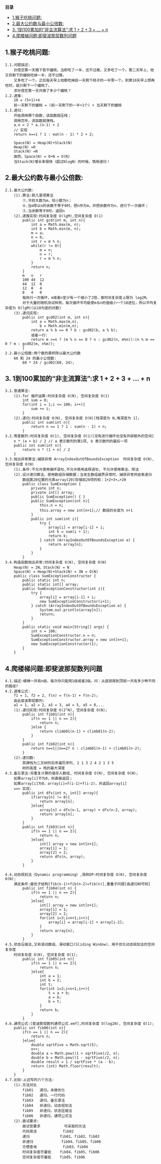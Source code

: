 <!-- START doctoc generated TOC please keep comment here to allow auto update -->
<!-- DON'T EDIT THIS SECTION, INSTEAD RE-RUN doctoc TO UPDATE -->
**目录**

- [1.猴子吃桃问题:](#1%E7%8C%B4%E5%AD%90%E5%90%83%E6%A1%83%E9%97%AE%E9%A2%98)
- [2.最大公约数与最小公倍数:](#2%E6%9C%80%E5%A4%A7%E5%85%AC%E7%BA%A6%E6%95%B0%E4%B8%8E%E6%9C%80%E5%B0%8F%E5%85%AC%E5%80%8D%E6%95%B0)
- [3. 1到100累加的“非主流算法”:求 1 + 2 + 3 + ... + n](#3-1%E5%88%B0100%E7%B4%AF%E5%8A%A0%E7%9A%84%E9%9D%9E%E4%B8%BB%E6%B5%81%E7%AE%97%E6%B3%95%E6%B1%82-1--2--3----n)
- [4.爬楼梯问题:即斐波那契数列问题](#4%E7%88%AC%E6%A5%BC%E6%A2%AF%E9%97%AE%E9%A2%98%E5%8D%B3%E6%96%90%E6%B3%A2%E9%82%A3%E5%A5%91%E6%95%B0%E5%88%97%E9%97%AE%E9%A2%98)

<!-- END doctoc generated TOC please keep comment here to allow auto update -->

## 1.猴子吃桃问题:
	1.1.问题描述:
		孙悟空第一天摘下若干蟠桃，当即吃了一半，还不过瘾，又多吃了一个。第二天早上，他又将剩下的蟠桃吃掉一半，还不过瘾，
		又多吃了一个。之后每天早上他都吃掉前一天剩下桃子的一半零一个。到第10天早上想再吃时，就只剩下一个蟠桃了。
		求孙悟空第一天共摘了多少个蟠桃？
	1.2.递推:
		10 = (5+1)+4
		前一天剩下的蟠桃 = (前一天剩下的一半+1个) + 当天剩下的蟠桃
	1.3.递归:
		开始调用哪个函数，该函数就压栈；
		调用完毕，该函数就弹栈。
		a.n = 2 * a.(n-1) + 2
		// 实现
		return n==1 ? 1 : eat(n - 1) * 2 + 2;

		Space(N) = Heap(N)+Stack(N)
		Heap(N) =0
		Stack(N) =N
		故而，Space(N) = 0+N = O(N)
		当Stack(N)增长率很快（超过NlogN）的时候，慎用递归！

## 2.最大公约数与最小公倍数:
	2.1.最大公约数:
		(1).算法:欧几里得算法
			①.令较大数为m，较小数为n；
			②.当m除以n的余数不等于0时，把n作为m，并把余数作为n，进行下一次循环；
			③.当余数等于0时，返回n
		(2).递推实现:时间复杂度 O(lgM),空间复杂度 O(1)
			public int gcd(int m, int n){					
				int a = Math.max(m, n);
				int b = Math.min(m, n);
				m = a;
				n = b;
				int r = m % n;
				while(r != 0){
					m = n;
					n = r;
					r = m % n;
				}
				return n;
			}
			m 	n 	r
			100 44  12
			44  12 	8
			12	8	4
			8	4	0
			每执行一次循环，m或者n至少有一个缩小了2倍，故时间复杂度上限为 log2M。
			对于大量的随机测试样例，每次循环平均能使m与n的值缩小一个10进位，所以平均复杂度为 O(lgM)(以10为底的对数)
		(3).递归实现:
			public int gcd02(int m, int n){
				int a = Math.max(m,n),
					b = Math.min(m,n);
				return a % b == 0 ? b : gcd02(b, a % b);
				或者一行:
				return m >=n ? (m % n == 0 ? n : gcd02(n, m%n)):(n % m == 0 ? m : gcd02(m, n%m));
			}
	2.2.最小公倍数:两个数的乘积除以最大公约数
		60 和 24 的最小公倍数:
			60 * 24 / gcd02(60, 24);
## 3. 1到100累加的“非主流算法”:求 1 + 2 + 3 + ... + n
	3.1.普通算法:
		(1).for 循环运算:时间复杂度 O(N), 空间复杂度 O(1)
			int sum = 0;
			for(int i = 1;i <= 100; i++){
				sum += i;
			}	
		(2).递归:时间复杂度 O(N), 空间复杂度 O(N)[栈深度为 N,堆深度为 1];
			public int sum(int n){
				return n == 1 ? 1 : sum(n - 1) + n;
			}
	3.2.等差数列:时间复杂度 O(1), 空间复杂度 O(1)[没有进行循环也没有开辟额外的空间]
		n * (a + b) / 2 // a 表示数列的第1项, b 表示数列的最后一项
		public int sum(int n){
			return n * (1 + n) / 2
		}
	3.3.抛出异常算法:捕获异常 ArrayIndexOutOfBoundsException  时间复杂度 O(N), 空间复杂度 O(N)
		(1).条件:不允许使用循环语句,不允许使用选择语句,	不允许使用乘法、除法
		(2).设计递归算法，使用数组存储数据；当发生数组越界异常时，捕获异常并结束递归
			数组第20位置的元素array[20]存储前20项的和：1+2+3+…+20
			public class SumException {
				private int n;
				private int[] array;			
				public SumException() {	}
				public SumException(int n){
					this.n = n;
					this.array = new int[n+1];// 数组的长度为 n+1
				}			
				public int sum(int i){
					try {
						array[i] = array[i-1] + i;
						int k = sum(i + 1);
						return k;
					} catch (ArrayIndexOutOfBoundsException e) {
						return array[n];
					}
				}			
			}
	3.4.构造函数抛出异常:时间复杂度 O(N), 空间复杂度 O(N)
		Heap(N) = 2N，Stack(N) = N
		Space(N) = Heap(N)+Stack(N) = 3N = O(N)
		public class SumExceptionConstructor {
			public static int n;
			public static int[] array;			
			public SumExceptionConstructor(int i){
				try {
					array[i] = array[i-1] + i;
					new SumExceptionConstructor(i+1);
				} catch (ArrayIndexOutOfBoundsException e) {
					System.out.println(array[n]);
					return;
				}
			}			
			public static void main(String[] args) {
				int n = 100;
				SumExceptionConstructor.n = n;
				SumExceptionConstructor.array = new int[n+1];
				new SumExceptionConstructor(1);
			}			
		}

## 4.爬楼梯问题:即斐波那契数列问题
	4.1.描述:楼梯一共有n级，每次你只能爬1级或者2级。问：从底部爬到顶部一共有多少种不同的路径?
	4.2.递推公式:
		f1 = 1, f2 = 2, f(n) = f(n-1) + f(n-2);
		由此斐波那契数列:
		a1 = 1, a2 = 2, a3 = 3, a4 = 5, a5 = 8,...
		(1).递归实现:时间复杂度 O(2^N), 空间复杂度 O(N);
			public int fib01(int n){
				if(n == 1 || n == 2){
					return n;
				}else {
					return climb01(n-1) + climb01(n-2);
				}
			}
			public int fib02(int n){
				return n==1||n==2? n : climb01(n-1) + climb01(n-2);
			}
		(2).递归数:
			其弹栈为二叉树的后序遍历序列, 2 1 3 2 4 2 1 3 5
			树的高度 = 栈的最大深度
	4.3.备忘录法:将重复计算的值存入数组, 时间复杂度 O(N), 空间复杂度 O(N);
		如果array[i]不为0，则直接返回；
		如果array[i]为0，array[i]=f(i-1)+f(i-2)，并返回array[i]
		==> 实现:
			public int dfs(int n, int[] array){
				if(array[n] != 0){
					return array[n];
				}else{
					array[n] = dfs(n-1, array) + dfs(n-2, array);
					return array[n];
				}
			}
			public int fib03(int n){
				if(n == 1 || n == 2){
					return n;
				}else{
					int[] array = new int[n+1];
					array[1] = 1;
					array[2] = 2;
					return dfs(n, array);
				}
			}	

	4.4.动态规划法（Dynamic programming）,简称DP:时间复杂度 O(N), 空间复杂度 O(N);
		满足条件:最优子结构[fib(n-1)+fib(n-2)=fib(n)],重叠子问题[由递归树可知]
			public int fib04(int n) {
				if(n == 1 || n == 2){
					return n;
				}else{
					int[] array = new int[n+1];
					array[1] = 1;
					array[2] = 2;
					for(int i=3;i<n+1;i++){
						array[i] = array[i-1] + array[i-2];
					}
					return array[n];
				}
			}
	4.5.状态压缩法,又称滚动数组、滑动窗口(Sliding Window)，用于优化动态规划法的空间复杂度
		时间复杂度 O(N), 空间复杂度 O(1);
			public int fib05(int n){
				if(n == 1 || n == 2){
					return n;
				}else{
					int a = 1;
					int b = 2;
					int t;
					for(int i=3;i<n+1;i++){
						t = a + b;
						a = b;
						b = t;
					}
					return b;
				}
			}
	4.6.通项公式:[斐波那契数列通项公式.emf],时间复杂度 O(log2N), 空间复杂度 O(1);
		public int fib06(int n){
			if(n == 1 || n == 2){
				return n;
			}else{
				double sqrtFive = Math.sqrt(5);
				n++;
				double a = Math.pow((1 + sqrtFive)/2, n);
				double b = Math.pow((1 - sqrtFive)/2, n);
				double result = 1 / sqrtFive * (a - b);
				return (int) Math.floor(result);
			}
		}
	4.7.比较:上述写的六个方法:
		(1).方法对比
			fib01	递归，未做优化
			fib02	递归，一行代码
			fib03	递归，备忘录法
			fib04	非递归，动态规划法
			fib05	非递归，状态压缩法
			fib06	非递归，通项公式法
		(2).面试要求:
			面试官要求			可采取的方法
			代码简洁			fib02
			递归				fib01、fib02、fib03
			非递归				fib04、fib05、fib06
			方便查询			fib03、fib04
			时间复杂度尽量低	fib04、fib05、fib06
			空间复杂度尽量低	fib05、fib06
































